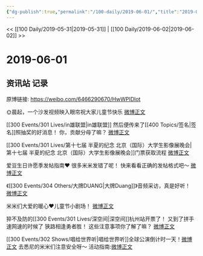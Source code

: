 ```yaml
---
{"dg-publish":true,"permalink":"/100-daily/2019-06-01/","title":"2019-06-01"}
---
```



<< [[100 Daily/2019-05-31\|2019-05-31]] | [[100 Daily/2019-06-02\|2019-06-02]] >>

# 2019-06-01

## 资讯站 记录

原博链接: https://weibo.com/6466290670/HwWPIDlot

🌞晨起，一个沙发视频映入眼帘祝大家儿童节快乐
[微博正文](https://m.weibo.cn/6466290670/4378274614174398)

[[300 Events/301 Lives/in雄联盟\|in雄联盟]]
然后便传来了[[400 Topics/签名\|签名]]照抽奖的好消息！
你，贡献分母了嘛？
[微博正文](https://m.weibo.cn/6466290670/4378284223226812)

[[300 Events/301 Lives/第十七届 半夏的纪念 北京（国际）大学生影像展晚会\|第十七届 半夏的纪念 北京（国际）大学生影像展晚会]]门票获取流程
[微博正文](https://m.weibo.cn/6466290670/4378290259162976)

爱豆生日许愿季发帖指南❤️
很多米米发错了呢！
快来看看正确的发帖格式吧～
[微博正文](https://m.weibo.cn/6466290670/4378290531491757)

《[[300 Events/304 Others/大牌DUANG\|大牌Duang]]》音频采访，真是好听！
[微博正文](https://m.weibo.cn/6466290670/4378337755289430)

米米们大爱的暖心❤️儿童节小剧场！
[微博正文](https://m.weibo.cn/6466290670/4378343593737563)

猝不及防的[[300 Events/301 Lives/深空间\|深空间]]杭州站开票了！
又到了拼手速网速的时候了
狭路相逢勇者胜！
这些注意事项你了解了嘛？
[微博正文](https://m.weibo.cn/6466290670/4378417505770613)

[[300 Events/302 Shows/唱给世界听\|唱给世界听]]全球公演倒计时一天！[微博正文](https://m.weibo.cn/6466290670/4378440087751723)
去悉尼的米米们注意安全呀～
活动指南:[微博正文](https://m.weibo.cn/6466290670/4378524842320017)
